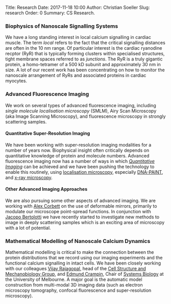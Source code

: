 Title: Research
Date: 2017-11-18 10:00
Author: Christian Soeller
Slug: research
Order: 0
Summary: CS Research.


### Biophysics of Nanoscale Signalling Systems

We have a long standing interest in local calcium signalling in cardiac muscle. The term _local_ refers to the fact that the critical signalling distances are often in the 10 nm range. Of particular interest is the cardiac ryanodine recptor (RyR) that is typically forming clusters within specialised structures, tight membrane spaces referred to as _junctions_. The RyR is a truly gigantic protein, a homo-tetramer of a 500 kD subunit and approximately 30 nm in size. A lot of our recent work has been concentrating on how to monitor the nanoscale arrangement of RyRs and associated proteins in cardiac myocytes.

### Advanced Fluorescence Imaging

We work on several types of advanced fluorescence imaging, including _single molecule localisation microscopy_ (SMLM), Airy Scan Microscopy (aka Image Scanning Microscopy), and fluorescence microscopy in strongly scattering samples.

#### Quantitative Super-Resolution Imaging

We have been working with super-resolution imaging modalities for a number of years now. Biophysical insight often critically depends on quantitative knowledge of protein and molecule numbers. Advanced fluorescence imaging now has a number of ways in which [_Quantitative Imaging_]({filename}/pages/quantitative_imaging.md) can be achieved and we have been pushing the technology to enable this routinely, using [localisation microscopy]({filename}/pages/quantitative_imaging.md), especially [DNA-PAINT]({filename}/pages/quantitative_imaging.md), and [x-ray microscopy]({filename}/pages/quantitative_imaging.md).

#### Other Advanced Imaging Approaches

We are also pursuing some other aspects of advanced imaging. We are working with [Alex Corbett](http://emps.exeter.ac.uk/physics-astronomy/staff/ac734) on the use of deformable mirrors, primarily to modulate our microscope point-spread functions. In conjunction with [Jacopo Bertolotti](http://emps.exeter.ac.uk/physics-astronomy/staff/jb601) we have recently started to investigate new methods to image in deeply scattering samples which is an exciting area of microscopy with a lot of potential. 

### Mathematical Modelling of Nanoscale Calcium Dynamics

Mathematical modelling is critical to make the connection between the protein distributions that we record using our imaging experiments and the functional calcium signalling in intact cells. We have been closely working with our colleagues [Vijay Rajagopal](http://www.bme.unimelb.edu.au/people/staff.php?person_ID=608082), head of the [Cell Structure and Mechanobiology Group](https://cellularsmb.org), and [Edmund Crampin](http://www.ee.unimelb.edu.au/people/staff.php?person_ID=527713), Chair of [Systems Biology](https://systemsbiologylaboratory.org) at the University of Melbourne. A major goal is the automatic model construction from multi-modal 3D imaging data (such as electron microscopy tomography, confocal fluorescence and super-resolution microscopy).
